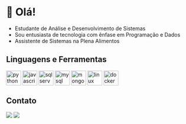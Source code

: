 # 👋 Olá!

- Estudante de Análise e Desenvolvimento de Sistemas
- Sou entusiasta de tecnologia com ênfase em Programação e Dados
- Assistente de Sistemas na Plena Alimentos

## Linguagens e Ferramentas
<div style="display: inline">
  <img align="center" alt="python" src="https://cdn.jsdelivr.net/gh/devicons/devicon@latest/icons/python/python-original.svg" width="40" height="40"/>
  <img align="center" alt="javascript" src="https://cdn.jsdelivr.net/gh/devicons/devicon@latest/icons/javascript/javascript-original.svg" width="40" height="40"/>
  <img align="center" alt="sqlserver" src="https://cdn.jsdelivr.net/gh/devicons/devicon@latest/icons/microsoftsqlserver/microsoftsqlserver-original.svg" width="40" height="40"/>
  <img align="center" alt="mysql" src="https://cdn.jsdelivr.net/gh/devicons/devicon@latest/icons/mysql/mysql-original.svg" width="40" height="40"/>
  <img align="center" alt="mongodb" src="https://cdn.jsdelivr.net/gh/devicons/devicon@latest/icons/mongodb/mongodb-original.svg" width="40" height="40"/>
  <img align="center" alt="linux" src="https://cdn.jsdelivr.net/gh/devicons/devicon@latest/icons/linux/linux-original.svg" width="40" height="40"/>
  <img align="center" alt="docker" src="https://cdn.jsdelivr.net/gh/devicons/devicon@latest/icons/docker/docker-original.svg" width="40" height="40"/>
</div><br/>

## Contato
<div>
  <a href = "mailto:gabrielcvtorquato@gmail.com"><img loading="lazy" src="https://img.shields.io/badge/Gmail-D14836?style=for-the-badge&logo=gmail&logoColor=white" target="_blank"></a>
  <a href="https://www.linkedin.com/in/gabrielctor" target="_blank"><img loading="lazy" src="https://img.shields.io/badge/-LinkedIn-%230077B5?style=for-the-badge&logo=linkedin&logoColor=white" target="_blank"></a>   
</div>
